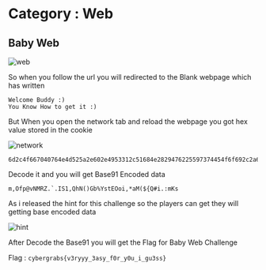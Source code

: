 # Category : Web

## Baby Web

![web](https://github.com/sachin320/The-CyberGrabs-CTF/blob/main/Chall%20Img/img/web_chall.PNG)

So when you follow the url you will redirected to the Blank webpage which has written

```
Welcome Buddy :)
You Know How to get it :)
```
But When you open the network tab and reload the webpage you got hex value stored in the cookie 

![network](https://github.com/sachin320/The-CyberGrabs-CTF/blob/main/Chall%20Img/img/baby_web_network.PNG)  

```
6d2c4f667040764e4d525a2e602e4953312c51684e2829476225597374454f6f692c2a614d28247b5123692e3a6d4b73

```

Decode it and you will get Base91 Encoded data

```
m,Ofp@vNMRZ.`.IS1,QhN()Gb%YstEOoi,*aM(${Q#i.:mKs

```
As i released the hint for this challenge so the players can get they will getting base encoded data  

![hint](https://github.com/sachin320/The-CyberGrabs-CTF/blob/main/Chall%20Img/img/web_hint.PNG)

After Decode the Base91 you will get the Flag for Baby Web Challenge 

Flag : ```cybergrabs{v3ryyy_3asy_f0r_y0u_i_gu3ss}```
